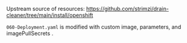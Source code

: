 Upstream source of resources:
https://github.com/strimzi/drain-cleaner/tree/main/install/openshift

`060-Deployment.yaml` is modified with custom image, parameters, and imagePullSecrets .
